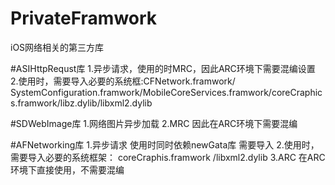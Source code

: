 # PrivateFramwork
iOS网络相关的第三方库

#ASIHttpRequst库
1.异步请求，使用的时MRC，因此ARC环境下需要混编设置
2.使用时，需要导入必要的系统框:CFNetwork.framwork/ SystemConfiguration.framwork/MobileCoreServices.framwork/coreCraphic
  s.framwork/libz.dylib/libxml2.dylib
  
#SDWebImage库
1.网络图片异步加载
2.MRC 因此在ARC环境下需要混编

#AFNetworking库
1.异步请求 使用时同时依赖newGata库  需要导入
2.使用时，需要导入必要的系统框架：   coreCraphis.framwork /libxml2.dylib
3.ARC  在ARC环境下直接使用，不需要混编
